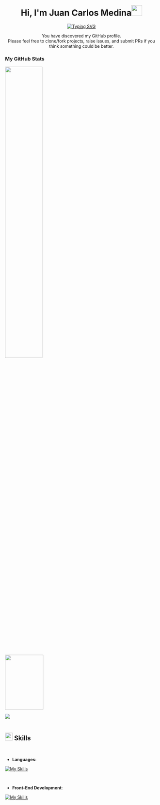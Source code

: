 <h1 align="center"><b>Hi, I'm Juan Carlos Medina</b><img src="https://media.giphy.com/media/hvRJCLFzcasrR4ia7z/giphy.gif" width="35"></h1>

<!-- Typing SVG -->
<p align="center">
    <a href="[https://git.io/typing-svg](https://github.com/JuanMedinaRdz)"><img src="https://readme-typing-svg.herokuapp.com?font=Fira+Code&pause=1000&color=F71DD1&random=false&width=435&lines=Computer+Systems+Engineer" alt="Typing SVG" /></a>
</p>

<!-- Introduction -->
<div align="center">
    You have discovered my GitHub profile. <br>
    Please feel free to clone/fork projects, raise issues, and submit PRs if you think something could be better. <br>
</div>

<!-- GitHub Stats and Experience -->
<div>
    <h3>My GitHub Stats</h3>
    <p align="left">
      <img width="49.5%" src="https://github-readme-stats.vercel.app/api?username=JuanMedinaRdz&show_icons=true&theme=gruvbox&hide_border=true"/>
      <img width="50%" height="180px" src="https://github-readme-streak-stats.herokuapp.com/?user=JuanMedinaRdz&theme=gruvbox&hide_border=true"/>
    </p>
</div>

<img src="https://user-images.githubusercontent.com/73097560/115834477-dbab4500-a447-11eb-908a-139a6edaec5c.gif"><br><br>
## <img src="https://media2.giphy.com/media/QssGEmpkyEOhBCb7e1/giphy.gif?cid=ecf05e47a0n3gi1bfqntqmob8g9aid1oyj2wr3ds3mg700bl&rid=giphy.gif" width ="25"><b> Skills</b>

<br>

<p align="center">

- **Languages**:
    
[![My Skills](https://skillicons.dev/icons?i=java,python,dart&theme=light)](https://skillicons.dev)

<br>   
    
- **Front-End Development**:

[![My Skills](https://skillicons.dev/icons?i=flutter,angular,nodejs,ts,html,css,bootstrap&theme=light)](https://skillicons.dev)

<br>
